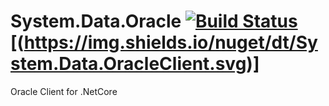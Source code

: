 # System.Data.Oracle [![Build Status](https://travis-ci.org/tonyrapozo/System.Data.OracleClient.png)](https://travis-ci.org/tonyrapozo/System.Data.OracleClient) [(https://img.shields.io/nuget/dt/System.Data.OracleClient.svg)]
Oracle Client for .NetCore
